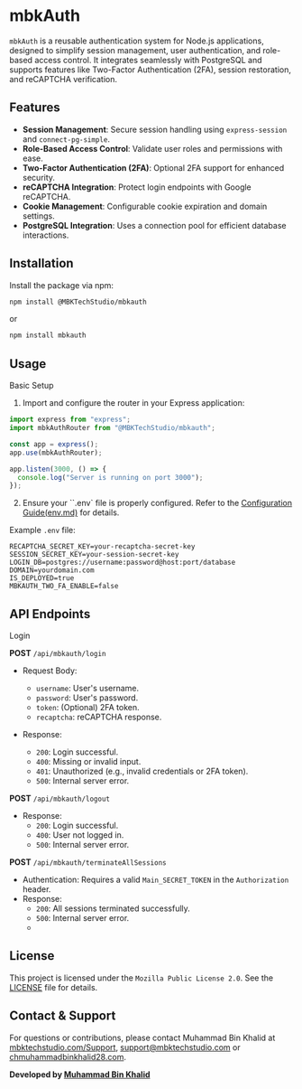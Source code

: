 # mbkAuth

`mbkAuth` is a reusable authentication system for Node.js applications, designed to simplify session management, user authentication, and role-based access control. It integrates seamlessly with PostgreSQL and supports features like Two-Factor Authentication (2FA), session restoration, and reCAPTCHA verification.

## Features

- **Session Management**: Secure session handling using `express-session` and `connect-pg-simple`.
- **Role-Based Access Control**: Validate user roles and permissions with ease.
- **Two-Factor Authentication (2FA)**: Optional 2FA support for enhanced security.
- **reCAPTCHA Integration**: Protect login endpoints with Google reCAPTCHA.
- **Cookie Management**: Configurable cookie expiration and domain settings.
- **PostgreSQL Integration**: Uses a connection pool for efficient database interactions.

## Installation

Install the package via npm:

```bash
npm install @MBKTechStudio/mbkauth
```
or
```bash
npm install mbkauth
```

## Usage
Basic Setup
1. Import and configure the router in your Express application:
```javascript
import express from "express";
import mbkAuthRouter from "@MBKTechStudio/mbkauth";

const app = express();
app.use(mbkAuthRouter);

app.listen(3000, () => {
  console.log("Server is running on port 3000");
});
```
2. Ensure your ``.env` file is properly configured. Refer to the [Configuration Guide(env.md)](env.md) for details.

Example `.env` file:
```code
RECAPTCHA_SECRET_KEY=your-recaptcha-secret-key
SESSION_SECRET_KEY=your-session-secret-key
LOGIN_DB=postgres://username:password@host:port/database
DOMAIN=yourdomain.com
IS_DEPLOYED=true
MBKAUTH_TWO_FA_ENABLE=false
```

## API Endpoints
Login

**POST** `/api/mbkauth/login`
- Request Body:
  - `username`: User's username.
  - `password`: User's password.
  - `token`: (Optional) 2FA token.
  - `recaptcha`: reCAPTCHA response.

- Response:
  - `200`: Login successful.
  - `400`: Missing or invalid input.
  - `401`: Unauthorized (e.g., invalid credentials or 2FA token).
  - `500`: Internal server error.


**POST** `/api/mbkauth/logout`
- Response:
  - `200`: Login successful.
  - `400`: User not logged in.
  - `500`: Internal server error.



**POST** `/api/mbkauth/terminateAllSessions`
- Authentication: Requires a valid `Main_SECRET_TOKEN` in the `Authorization` header.
- Response:
  - `200`: All sessions terminated successfully.
  - `500`: Internal server error.
  - 
  
## License
This project is licensed under the `Mozilla Public License 2.0`. See the [LICENSE](./LICENSE) file for details.



## Contact & Support

For questions or contributions, please contact Muhammad Bin Khalid at [mbktechstudio.com/Support](https://mbktechstudio.com/Support/), [support@mbktechstudio.com](mailto:support@mbktechstudio.com) or [chmuhammadbinkhalid28.com](mailto:chmuhammadbinkhalid28.com). 

**Developed by [Muhammad Bin Khalid](https://github.com/MIbnEKhalid)**